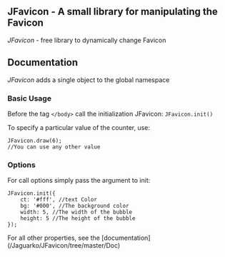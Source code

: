 ## JFavicon - A small library for manipulating the Favicon
*JFavicon* - free library to dynamically change Favicon

## Documentation
*JFavicon* adds a single object to the global namespace

### Basic Usage
Before the tag `</body>` call the initialization JFavicon: `JFavicon.init()`

To specify a particular value of the counter, use:

	JFavicon.draw(6);
	//You can use any other value
	
### Options
For call options simply pass the argument to init:

	JFavicon.init({
		ct: '#fff', //text Color
		bg: '#000', //The background color
		width: 5, //The width of the bubble
		height: 5 //The height of the bubble
	});
	
For all other properties, see the [documentation] (/Jaguarko/JFavicon/tree/master/Doc)